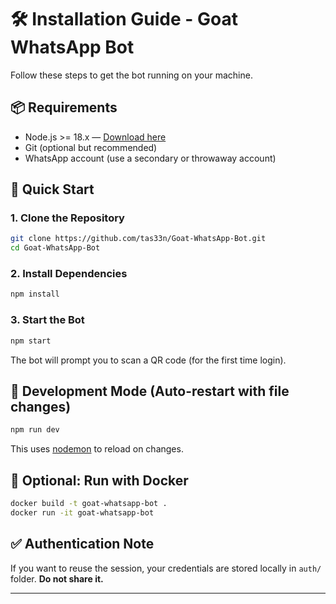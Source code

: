 
# 🛠️ Installation Guide - Goat WhatsApp Bot

Follow these steps to get the bot running on your machine.

## 📦 Requirements

- Node.js >= 18.x — [Download here](https://nodejs.org/)
- Git (optional but recommended)
- WhatsApp account (use a secondary or throwaway account)

## 🚀 Quick Start

### 1. Clone the Repository

```bash
git clone https://github.com/tas33n/Goat-WhatsApp-Bot.git
cd Goat-WhatsApp-Bot
```

### 2. Install Dependencies

```bash
npm install
```

### 3. Start the Bot

```bash
npm start
```

The bot will prompt you to scan a QR code (for the first time login).

## 🧪 Development Mode (Auto-restart with file changes)

```bash
npm run dev
```

This uses [nodemon](https://nodemon.io) to reload on changes.

## 🐳 Optional: Run with Docker

```bash
docker build -t goat-whatsapp-bot .
docker run -it goat-whatsapp-bot
```

## ✅ Authentication Note

If you want to reuse the session, your credentials are stored locally in `auth/` folder. **Do not share it.**

---
